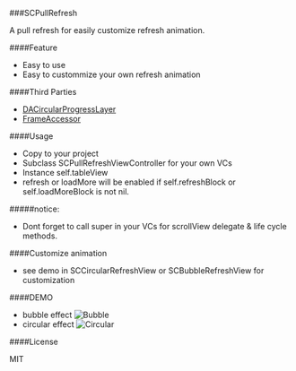 ###SCPullRefresh

A pull refresh for easily customize refresh animation.

####Feature
 * Easy to use
 * Easy to custommize your own refresh animation

####Third Parties
 * [DACircularProgressLayer](https://github.com/danielamitay/DACircularProgress)
 * [FrameAccessor](https://github.com/AlexDenisov/FrameAccessor)

####Usage
 * Copy to your project
 * Subclass SCPullRefreshViewController for your own VCs
 * Instance self.tableView
 * refresh or loadMore will be enabled if self.refreshBlock or self.loadMoreBlock is not nil.

#####notice:
 * Dont forget to call super in your VCs for scrollView delegate & life cycle methods.

####Customize animation
 * see demo in SCCircularRefreshView or SCBubbleRefreshView for customization

####DEMO
 * bubble effect
   ![Bubble](http://ww1.sinaimg.cn/large/84efdcc6gw1ejibyjkxy1g208w0fsh14.gif)
 * circular effect
   ![Circular](http://ww1.sinaimg.cn/large/84efdcc6gw1ejibywk6jxg208w0fstt1.gif)

####License

MIT

